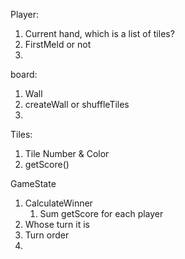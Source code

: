 


Player:
1. Current hand, which is a list of tiles?
2. FirstMeld or not
3.

board:
1. Wall
2. createWall or shuffleTiles
3.

Tiles:
1. Tile Number & Color
2. getScore()


GameState
1. CalculateWinner
   1. Sum getScore for each player
2. Whose turn it is
3. Turn order
4.
